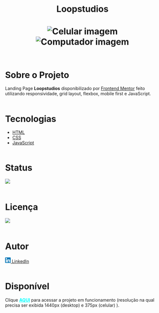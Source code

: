 
 
<h1 align="center"><strong>Loopstudios</strong><h1>

<div align="center">
    <img src="./images/celular.gif" alt="Celular imagem" height="550px">
    <img src="./images/computador.gif" alt="Computador imagem" width="90%">
</div> <br>

# **Sobre o Projeto**
Landing Page <strong>Loopstudios</strong> disponibilizado por [Frontend Mentor](https://www.frontendmentor.io/home) feito utilizando responsividade, grid layout, flexbox, mobile first e JavaScript.  <br><br>
  

# **Tecnologias**
* [HTML](https://developer.mozilla.org/pt-BR/docs/Web/HTML) 
* [CSS](https://developer.mozilla.org/pt-BR/docs/Web/CSS)
* [JavaScript](https://developer.mozilla.org/pt-BR/docs/Web/JavaScript)
<br><br>

# **Status**

<img src="https://img.shields.io/badge/Finalizado-green"></img><br><br>

# **Licença**
 <img src="https://img.shields.io/badge/MIT Licence-purple"></img><br><br>

# **Autor**
<a href="https://www.linkedin.com/in/pedrohalves/">
    <img src="./images/logolinkedin.png" width="18px"></img>
LinkedIn</a><br><br>

# **Disponível**
Clique <a href="https://pedrohenriquealvesfernandes.github.io/loopstudios-landing-page/" target="_blank" style="color: cyan"><strong>AQUI</strong></a> para acessar a projeto em funcionamento (resolução na qual precisa ser exibida 1440px (desktop) e 375px (celular) ).

